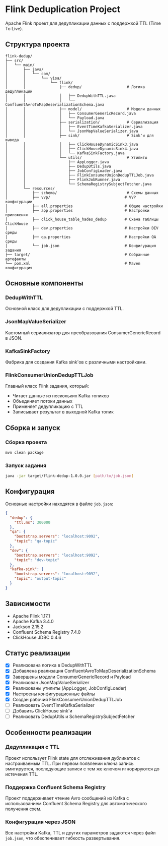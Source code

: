 # Flink Deduplication Project

Apache Flink проект для дедупликации данных с поддержкой TTL (Time To Live).

## Структура проекта

```
flink-dedup/
├── src/
│   └── main/
│       ├── java/
│       │   └── com/
│       │       └── visa/
│       │           └── flink/
│       │               ├── dedup/                    # Логика дедупликации
│       │               │   ├── DedupWithTTL.java
│       │               │   └── ConfluentAvroToMapDeserializationSchema.java
│       │               ├── model/                    # Модели данных
│       │               │   ├── ConsumerGenericRecord.java
│       │               │   └── Payload.java
│       │               ├── serialization/            # Сериализация
│       │               │   ├── EventTimeKafkaSerializer.java
│       │               │   └── JsonMapValueSerializer.java
│       │               ├── sink/                     # Sink'и для вывода
│       │               │   ├── ClickHouseDynamicSink3.java
│       │               │   ├── ClickHouseDynamicSink4.java
│       │               │   └── KafkaSinkFactory.java
│       │               └── utils/                    # Утилиты
│       │                   ├── AppLogger.java
│       │                   ├── DedupUtils.java
│       │                   ├── JobConfigLoader.java
│       │                   ├── FlinkConsumerUnionDedupTTLJob.java
│       │                   ├── FlinkJobRunner.java
│       │                   └── SchemaRegistrySubjectFetcher.java
│       └── resources/
│           ├── schema/                               # Схемы данных
│           ├── vvp/                                 # VVP конфигурации
│           ├── all.properties                       # Общие настройки
│           ├── app.properties                       # Настройки приложения
│           ├── click_house_table_hades_dedup        # Схема таблицы ClickHouse
│           ├── dev.properties                       # Настройки DEV среды
│           ├── qa.properties                        # Настройки QA среды
│           └── job.json                             # Конфигурация задания
├── target/                                          # Собранные артефакты
└── pom.xml                                          # Maven конфигурация
```

## Основные компоненты

### DedupWithTTL

Основной класс для дедупликации с поддержкой TTL.

### JsonMapValueSerializer

Кастомный сериализатор для преобразования ConsumerGenericRecord в JSON.

### KafkaSinkFactory

Фабрика для создания Kafka sink'ов с различными настройками.

### FlinkConsumerUnionDedupTTLJob

Главный класс Flink задания, который:

- Читает данные из нескольких Kafka топиков
- Объединяет потоки данных
- Применяет дедупликацию с TTL
- Записывает результат в выходной Kafka топик

## Сборка и запуск

### Сборка проекта

```bash
mvn clean package
```

### Запуск задания

```bash
java -jar target/flink-dedup-1.0.0.jar [path/to/job.json]
```

## Конфигурация

Основные настройки находятся в файле `job.json`:

```json
{
  "dedup": {
    "ttl.ms": 300000
  },
  "qa": {
    "bootstrap.servers": "localhost:9092",
    "topic": "qa-topic"
  },
  "dev": {
    "bootstrap.servers": "localhost:9092",
    "topic": "dev-topic"
  },
  "kafka-sink": {
    "bootstrap.servers": "localhost:9092",
    "topic": "output-topic"
  }
}
```

## Зависимости

- Apache Flink 1.17.1
- Apache Kafka 3.4.0
- Jackson 2.15.2
- Confluent Schema Registry 7.4.0
- ClickHouse JDBC 0.4.6

## Статус реализации

- [x] Реализована логика в DedupWithTTL
- [x] Добавлена реализация ConfluentAvroToMapDeserializationSchema
- [x] Завершены модели ConsumerGenericRecord и Payload
- [x] Реализован JsonMapValueSerializer
- [x] Реализованы утилиты (AppLogger, JobConfigLoader)
- [x] Настроены конфигурационные файлы
- [x] Создан рабочий FlinkConsumerUnionDedupTTLJob
- [ ] Реализовать EventTimeKafkaSerializer
- [ ] Добавить ClickHouse sink'и
- [ ] Реализовать DedupUtils и SchemaRegistrySubjectFetcher

## Особенности реализации

### Дедупликация с TTL

Проект использует Flink state для отслеживания дубликатов с настраиваемым TTL. При первом появлении ключа запись эмитируется, последующие записи с тем же ключом игнорируются до истечения TTL.

### Поддержка Confluent Schema Registry

Проект поддерживает чтение Avro сообщений из Kafka с использованием Confluent Schema Registry для автоматического получения схем.

### Конфигурация через JSON

Все настройки Kafka, TTL и других параметров задаются через файл `job.json`, что обеспечивает гибкость развертывания.
